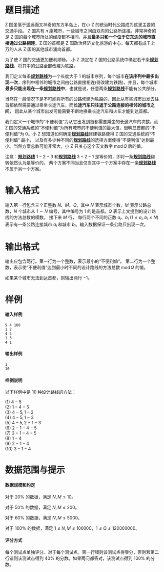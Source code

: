 
# 题目描述

Z 国坐落于遥远而又神奇的东方半岛上，在小 Z 的统治时代公路成为这里主要的交通手段。 Z 国共有 $n$ 座城市，一些城市之间由双向的公路所连接。非常神奇的是 Z 国的每个城市所处的经度都不相同，并且**最多只和一个位于它东边的城市直接通过公路相连**。Z 国的首都是 Z 国政治经济文化旅游的中心，每天都有成千上万的人从 Z 国的其他城市涌向首都。

为了使 Z 国的交通更加便利顺畅， 小 Z 决定在 Z 国的公路系统中确定若干条<u><b>规划路线</b></u>，将其中的公路全部改建为铁路。

我们定义每条<u><b>规划路线</b></u>为一个长度大于 $1$ 的城市序列，每个城市**在该序列中最多出现一次**，序列中相邻的城市之间由公路直接相连(待改建为铁路)。并且，每个城市**最多只能出现在一条<u>规划路线</u>中**，也就是说，任意两条<u><b>规划路线</b></u>不能有公共部分。

当然在一般情况下是不可能将所有的公路修建为铁路的，因此从有些城市出发去往首都依然需要通过乘坐长途汽车，而**长途汽车只往返于公路连接的相邻的城市之间**， 因此从某个城市出发可能需要不断地换乘长途汽车和火车才能到达首都。

我们定义一个城市的“不便利值”为从它出发到首都需要乘坐的长途汽车的次数，而 Z 国的交通系统的“不便利值”为所有城市的不便利值的最大值，很明显首都的“不便利值”为 $0$。小 Z 想知道如何确定<u><b>规划路线</b></u>修建铁路使得 Z 国的交通系统的“不便利值” 最小， 以及有多少种不同的<u><b>规划路线</b></u>的选择方案使得“不便利值”达到最小。当然方案总数可能非常大，小 Z 只关心这个天文数字 $\operatorname{mod} Q$ 后的值。

注意：<u><b>规划路线</b></u> $1-2-3$ 和<u><b>规划路线</b></u> $3-2-1$ 是等价的，即将一条<u><b>规划路线</b></u>翻转依然认为是等价的。 两个方案不同当且仅当其中一个方案中存在一条<u><b>规划路线</b></u>不属于另一个方案。

# 输入格式

输入第一行包含三个正整数 $N$、$M$、$Q$，其中 $N$ 表示城市个数，$M$ 表示公路总数，$N$ 个城市从 $1\sim N$ 编号，其中编号为 $1$ 的是首都。$Q$ 表示上文提到的设计路线的方法总数的模数。 接下来 $M$ 行， 每行两个不同的正数 $a_i$、$b_i$ $(1\le a_i,b_i\le N)$ 表示有一条公路连接城市 $a_i$ 和城市 $b_i$。输入数据保证一条公路只出现一次。

# 输出格式

输出应包含两行。第一行为一个整数，表示最小的“不便利值”。 第二行为一个整数，表示使“不便利值”达到最小时不同的设计路线的方法总数 $\operatorname{mod} Q$ 的值。

如果某个城市无法到达首都，则输出两行 $-1$。

# 样例

#### 输入样例
```plain
5 4 100
1 2
4 5
1 3
4 1
```
#### 输出样例
```plain
1
10
```
#### 样例说明
以下样例中是 $10$ 种设计路线的方法：

(1) $4-5$  
(2) $1-4-5$  
(3) $4-5, 1-2$  
(4) $4-5, 1-3$  
(5) $4-5, 2-1-3$  
(6) $2-1-4-5$  
(7) $3-1-4-5$  
(8) $1-4$  
(9) $2-1-4$  
(10) $3-1-4$

# 数据范围与提示

#### 数据规模和约定

对于 $20\%$ 的数据，满足 $N,M\le 10$。

对于 $50\%$ 的数据，满足 $N,M\le 200$。

对于 $60\%$ 的数据，满足 $N,M ≤ 5000$。

对于 $100\%$ 的数据，满足 $1\le N,M\le 100000$，$1\le Q\le 120000000$。

#### 评分方式
每个测试点单独评分。对于每个测试点，第一行错则该测试点得零分，否则若第二行错则该测试点得到 $40\%$ 的分数。如果两问都答对，该测试点得到 $100\%$ 的分数。

